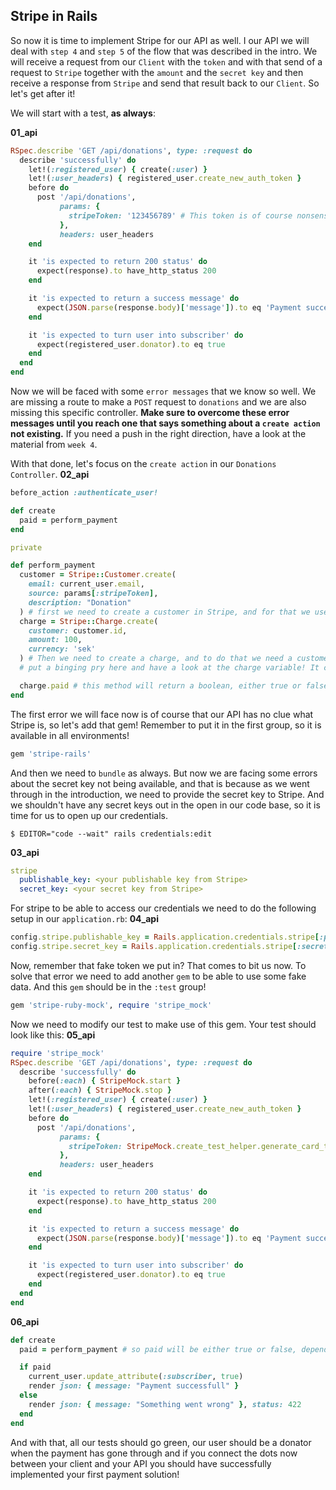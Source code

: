 ## Stripe in Rails

So now it is time to implement Stripe for our API as well. I our API we will deal with `step 4` and `step 5` of the flow that was described in the intro.
We will receive a request from our `Client` with the `token` and with that send of a request to `Stripe` together with the `amount` and the `secret key` and then receive a response from `Stripe` and send that result back to our `Client`.
So let's get after it!

We will start with a test, **as always**:

**01_api**

```ruby
RSpec.describe 'GET /api/donations', type: :request do
  describe 'successfully' do
    let!(:registered_user) { create(:user) }
    let!(:user_headers) { registered_user.create_new_auth_token }
    before do
      post '/api/donations',
           params: {
             stripeToken: '123456789' # This token is of course nonsens, as you saw when you stopped the execution and looked at the Stripe token then it is much more complex than this. But we will use this dummy token for now.
           },
           headers: user_headers
    end

    it 'is expected to return 200 status' do
      expect(response).to have_http_status 200
    end

    it 'is expected to return a success message' do
      expect(JSON.parse(response.body)['message']).to eq 'Payment successfull'
    end

    it 'is expected to turn user into subscriber' do
      expect(registered_user.donator).to eq true
    end
  end
end

```

Now we will be faced with some `error messages` that we know so well. We are missing a route to make a `POST` request to `donations` and we are also missing this specific controller.
**Make sure to overcome these error messages until you reach one that says something about a `create action` not existing.** If you need a push in the right direction, have a look at the material from `week 4`.

With that done, let's focus on the `create action` in our `Donations Controller`.
**02_api**

```ruby
before_action :authenticate_user!

def create
  paid = perform_payment
end

private

def perform_payment
  customer = Stripe::Customer.create(
    email: current_user.email,
    source: params[:stripeToken],
    description: "Donation"
  ) # first we need to create a customer in Stripe, and for that we use the logged in users email and the token that we got from Stripe with all the details about the card
  charge = Stripe::Charge.create(
    customer: customer.id,
    amount: 100,
    currency: 'sek'
  ) # Then we need to create a charge, and to do that we need a customer, that we just created.
  # put a binging pry here and have a look at the charge variable! It contains a lot of information...

  charge.paid # this method will return a boolean, either true or false
end
```

The first error we will face now is of course that our API has no clue what Stripe is, so let's add that gem!
Remember to put it in the first group, so it is available in all environments!

```ruby
gem 'stripe-rails'
```

And then we need to `bundle` as always.
But now we are facing some errors about the secret key not being available, and that is because as we went through in the introduction, we need to provide the secret key to Stripe.
And we shouldn't have any secret keys out in the open in our code base, so it is time for us to open up our credentials.

```
$ EDITOR="code --wait" rails credentials:edit
```
**03_api**
```yaml
stripe
  publishable_key: <your publishable key from Stripe>
  secret_key: <your secret key from Stripe>
```

For stripe to be able to access our credentials we need to do the following setup in our `application.rb`:
**04_api**
```ruby
config.stripe.publishable_key = Rails.application.credentials.stripe[:publishable_key]
config.stripe.secret_key = Rails.application.credentials.stripe[:secret_key]
```

Now, remember that fake token we put in? That comes to bit us now. To solve that error we need to add another `gem` to be able to use some fake data. And this `gem` should be in the `:test` group!

```ruby
gem 'stripe-ruby-mock', require 'stripe_mock'
```

Now we need to modify our test to make use of this gem. Your test should look like this:
**05_api**
```ruby
require 'stripe_mock'
RSpec.describe 'GET /api/donations', type: :request do
  describe 'successfully' do
    before(:each) { StripeMock.start }
    after(:each) { StripeMock.stop }
    let!(:registered_user) { create(:user) }
    let!(:user_headers) { registered_user.create_new_auth_token }
    before do
      post '/api/donations',
           params: {
             stripeToken: StripeMock.create_test_helper.generate_card_token
           },
           headers: user_headers
    end

    it 'is expected to return 200 status' do
      expect(response).to have_http_status 200
    end

    it 'is expected to return a success message' do
      expect(JSON.parse(response.body)['message']).to eq 'Payment successfull'
    end

    it 'is expected to turn user into subscriber' do
      expect(registered_user.donator).to eq true
    end
  end
end

```

**06_api**

```ruby
def create
  paid = perform_payment # so paid will be either true or false, depending on what perform_payment returns, and depending on that, we will render different things.

  if paid
    current_user.update_attribute(:subscriber, true)
    render json: { message: "Payment successfull" }
  else
    render json: { message: "Something went wrong" }, status: 422
  end
end

```
And with that, all our tests should go green, our user should be a donator when the payment has gone through and if you connect the dots now between your client and your API you should have successfully implemented your first payment solution! 
